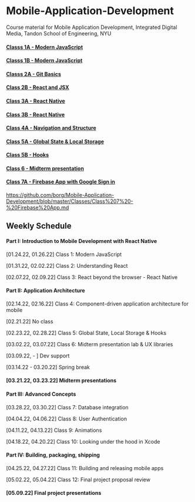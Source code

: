 # Mobile-Application-Development
Course material for Mobile Application Development, Integrated Digital Media, Tandon School of Engineering, NYU


#### [Classs 1A - Modern JavaScript](https://github.com/borg/Mobile-Application-Development/blob/master/Classes/Class%201A%20-%20Modern%20JavaScript.md)   
#### [Classs 1B - Modern JavaScript](https://github.com/borg/Mobile-Application-Development/blob/master/Classes/Class%201B%20-%20Modern%20JavaScript.md)   
#### [Classs 2A - Git Basics](https://github.com/borg/Mobile-Application-Development/blob/master/Classes/Class%202A%20-%20git%20basics.md)   
#### [Class 2B - React and JSX](https://github.com/borg/Mobile-Application-Development/blob/master/Classes/Class%202B%20-%20React%20and%20JSX.md)   
#### [Class 3A - React Native](https://github.com/borg/Mobile-Application-Development/blob/master/Classes/Class%203A%20-%20React%20Native.md)  
#### [Class 3B - React Native](https://github.com/borg/Mobile-Application-Development/blob/master/Classes/Class%203B%20-%20React%20Native.md)
#### [Class 4A - Navigation and Structure](https://github.com/borg/Mobile-Application-Development/blob/master/Classes/Class%204A%20-%20Navigation%20and%20Structure.md)
#### [Class 5A - Global State & Local Storage](https://github.com/borg/Mobile-Application-Development/blob/master/Classes/Class%205%20-%20Global%20State.md)
#### [Class 5B - Hooks](https://github.com/borg/Mobile-Application-Development/blob/master/Classes/Class%205B%20-%20Hooks.md)
#### [Class 6 - Midterm presentation](https://github.com/borg/Mobile-Application-Development/blob/master/Classes/Class%206%20-%20Midterm%20presentation%20discussion.md)

#### [Class 7A - Firebase App with Google Sign in](https://github.com/borg/Mobile-Application-Development/blob/master/Classes/Class%207A%20-%20Firebase%20App.md)
https://github.com/borg/Mobile-Application-Development/blob/master/Classes/Class%207%20-%20Firebase%20App.md



## Weekly Schedule

#### Part I:  Introduction to Mobile Development with React Native

[01.24.22, 01.26.22] 	Class 1: Modern JavaScript

[01.31.22, 02.02.22] 	Class 2: Understanding React

[02.07.22, 02.09.22] 	Class 3: React beyond the browser - React Native

#### Part II:  Application Architecture

[02.14.22, 02.16.22] 	Class 4: Component-driven application architecture for mobile

[02.21.22] 		No class

[02.23.22, 02.28.22] 	Class  5: Global State, Local Storage & Hooks

[03.02.22, 03.07.22] 	Class 6: Midterm presentation lab & UX libraries

[03.09.22, - ] 		Dev support

[03.14.22 - 03.20.22] 	Spring break

#### [03.21.22, 03.23.22] 	Midterm presentations

#### Part III:  Advanced Concepts

[03.28.22, 03.30.22]  Class 7: Database integration

[04.04.22, 04.06.22] Class 8: User Authentication

[04.11.22, 04.13.22] Class 9: Animations

[04.18.22, 04.20.22] Class 10: Looking under the hood in Xcode

#### Part IV:  Building, packaging, shipping

[04.25.22, 04.27.22] Class 11: Building and releasing mobile apps

[05.02.22, 05.04.22] Class 12: Final project proposal review

#### [05.09.22] Final project presentations
